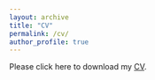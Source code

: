 ```yaml
---
layout: archive
title: "CV"
permalink: /cv/
author_profile: true
---
```


<object data="https://yangccuc.github.io/files/CV_ccy.pdf" type="application/pdf" width="100%" height="1000px">
  <p>Please click here to download my <a href="https://yangccuc.github.io/files/CV - Chia-Chun Yang 2025.pdf">CV</a>.</p>
</object>
